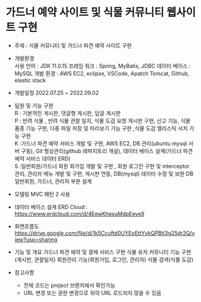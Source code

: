 # 가드너 예약 사이트 및 식물 커뮤니티 웹사이트 구현

- 주제 : 식물 커뮤니티 및 가드너 파견 예약 사이트 구현

- 개발환경  
  사용 언어 : JDK 11.0.15
  프레임 워크 :	Spring, MyBatis, JDBC
  데이터 베이스 : MySQL
  개발 환경 : AWS EC2, eclipse, VSCode, Apatch Tomcat, Github, elastic stack

- 개발일정
  2022.07.25 ~ 2022.09.02

- 팀원 및 기능 구현  
  R : 기본적인 게시판, 댓글형 게시판, 답글 게시판  
  P : 반려 식물 , 반려 식물 관찰 일지, 식물 도감 요청 게시판 구현, 신고 기능, 식물 품종 기능 구현, 다중 파일 저장 및 미리보기 기능 구현 ,식물 도감 엘라스틱 서치 기능 구현  
  K :가드너 파견 예약 서비스 개발 및 구현, AWS EC2, DB 관리(ubuntu mysql 서버 구동), Git 형상관리(github 레파지토리 개설), 데이터 베이스 설계(가드너 파견 예약 서비스 데이터 ERD)  
  S :일반회원/가드너 회원 회가입 개발 및 구현 , 회원 로그인 구현 및 interceptor 관리, 관리자 메뉴 개발 및 구현, 게시판 연동, DB(mysql) 데이터 수정 및 보완 DB 일반회원, 가드너, 관리자 부분 설계  

- 모델링
  MVC 패턴 2 사용
  
- 데이터 베이스 설계
  ERD Cloud : https://www.erdcloud.com/d/4EewKhexuMdpEeye9

- 화면흐름도
  https://drive.google.com/file/d/1k5Ccuftd0UYEoEttYvkQPBti3g25dr2Q/view?usp=sharing

- 기능 및 개요
  가드너 파견 예약 및 결제 서비스 구현
  식물 유저 커뮤니티 기능 구현(게시판, 관찰일지)
  회원관리 기능(회원가입, 로그인, 관리자)
  식물 검색(식물 도감)

- 참고사항
  * 전체 코드는 project 브렌치에서 확인가능
  * URL 변경 또는 권한 변경으로 위의 URL 로드되지 않을 수 있음
